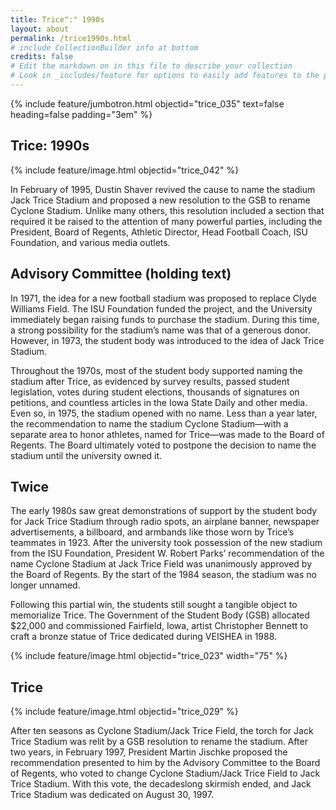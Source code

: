 ```yaml
---
title: Trice":" 1990s
layout: about
permalink: /trice1990s.html
# include CollectionBuilder info at bottom
credits: false
# Edit the markdown on in this file to describe your collection
# Look in _includes/feature for options to easily add features to the page
---
```

{% include feature/jumbotron.html objectid="trice_035" text=false heading=false padding="3em" %}

## Trice: 1990s

<!-- Start image/text block -->
<div class="row pt-3">
<div class="col-md-5" markdown="1">

{% include feature/image.html objectid="trice_042" %}

</div>
<div class="col-md-7" markdown="1">

In February of 1995, Dustin Shaver revived the cause to name the stadium Jack Trice Stadium and proposed a new resolution to the GSB to rename Cyclone Stadium. Unlike many others, this resolution included a section that required it be raised to the attention of many powerful parties, including the President, Board of Regents, Athletic Director, Head Football Coach, ISU Foundation, and various media outlets.

</div>
</div>
<!-- End image/text block -->


<!-- Start image/text block -->
## Advisory Committee (holding text)

In 1971, the idea for a new football stadium was proposed to replace Clyde Williams Field. The ISU Foundation funded the project, and the University immediately began raising funds to purchase the stadium. During this time, a strong possibility for the stadium’s name was that of a generous donor. However, in 1973, the student body was introduced to the idea of Jack Trice Stadium.  

Throughout the 1970s, most of the student body supported naming the stadium after Trice, as evidenced by survey results, passed student legislation, votes during student elections, thousands of signatures on petitions, and countless articles in the Iowa State Daily and other media. Even so, in 1975, the stadium opened with no name. Less than a year later, the recommendation to name the stadium Cyclone Stadium—with a separate area to honor athletes, named for Trice—was made to the Board of Regents. The Board 
ultimately voted to postpone the decision to name the stadium until the university owned it. 

<!-- End image/text block -->


<!-- Start image/text block -->
## Twice

<div class="row pt-3">
<div class="col-md-7" markdown="1">

The early 1980s saw great demonstrations of support by the student body for Jack Trice Stadium through radio spots, an airplane banner, newspaper advertisements, a billboard, and armbands like those worn by Trice’s teammates in 1923. After the university took possession of the new stadium from the ISU Foundation, President W. Robert Parks’ recommendation of the name Cyclone Stadium at Jack Trice Field was unanimously approved by the Board of Regents. By the start of the 1984 season, the stadium was no longer unnamed.  

Following this partial win, the students still sought a tangible object to memorialize Trice. The Government of the Student Body (GSB) allocated $22,000 and commissioned Fairfield, Iowa, artist Christopher Bennett to craft a bronze statue of Trice dedicated during VEISHEA in 1988.

</div>
<div class="col-md-5" markdown="1">

{% include feature/image.html objectid="trice_023" width="75" %}

</div>
</div>
<!-- End image/text block -->


<!-- Start image/text block -->
## Trice

<div class="row pt-3">
<div class="col-md-5" markdown="1">

{% include feature/image.html objectid="trice_029" %}

</div>
<div class="col-md-7" markdown="1">

After ten seasons as Cyclone Stadium/Jack Trice Field, the torch for Jack Trice Stadium was relit by a GSB resolution to rename the stadium. After two years, in February 1997, President Martin Jischke proposed the recommendation presented to him by the Advisory Committee to the Board of Regents, who voted to change Cyclone Stadium/Jack Trice Field to Jack Trice Stadium. With this vote, the decadeslong skirmish ended, and Jack Trice Stadium was dedicated on August 30, 1997.

</div>
</div>
<!-- End image/text block -->
